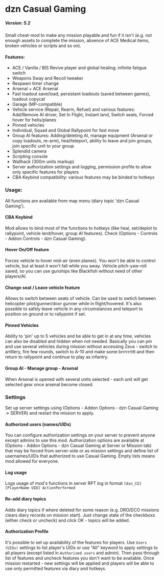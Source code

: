 # dzn Casual Gaming
##### Version: 5.2

Small cheat-mod to make any mission playable and fun if it isn't (e.g. not enough assets to complete the mission, absence of ACE Medical items, broken vehicles or scripts and so on). 

#### Features:
- ACE / Vanilla / BIS Revive player and global healing; infinite fatigue switch
- Weapons Sway and Recoil tweaker
- Respawn timer change
- Arsenal + ACE Arsenal
- Fast loadout save/load, persistant loadouts (saved between games), loadout copycat
- Garage (MP-compatible)
- Vehicle service (Repair, Rearm, Refuel) and various features: Add/Remove AI driver, Set In Flight, Instant land, Switch seats, Forced hover for helis/planes
- Pinned vehicles
- Individual, Squad and Global Rallypoint for fast move
- Group AI features: Adding/deleting AI, manage equipment (Arsenal or copy loadouts, re-arm), heal/teleport, ability to leave and join groups, join specific unit to your group
- Splendid camera
- Scripting console
- Wallhack (300m units markup)
- Server authorization settings and logging, permission profile to allow only specific features for players
- CBA Keybind compatibility: various features may be binded to hotkeys

### Usage:
All functions are available from map menu (diary topic 'dzn Casual Gaming').

#### CBA Keybind
Mod allows to bind most of the functions to hotkeys (like heal, set/deplot to rallypoint, vehicle land/hover, group AI features). Check (Options - Controls - Addon Controls - dzn Casual Gaming). 

#### Hover On/Off feature
Forces vehicle to hover mid-air (even planes). You won't be able to control vehicle, but at least it won't fall while you away. Vehicle pitch-yaw-roll saved, so you can use gunships like Blackfish without need of other players/AI.

#### Change seat / Leave vehicle feature
Allows to switch between seats of vehicle. Can be used to swtich between helicopter pilot/gunner/door gunner while in flight/hovered. 
It's also possible to safely leave vehicle in any circumstances and teleport to position on ground or to rallypoint if set.

#### Pinned Vehicles
Ability to 'pin' up to 5 vehicles and be able to get in at any time, vehicles can also be disabled and hidden when not needed. Basically you can pin and use several vehicles during mission without accessing Zeus - switch to artillery, fire few rounds, switch to A-10 and make some brrrrrrttt and then return to rallypoint and continue to play as infantry.

#### Group AI - Manage group - Arsenal
When Arsenal is opened with several units selected - each unit will get selected gear once arsenal become closed.

### Settings
Set up server settings using (Options - Addon Options - dzn Casual Gaming -> SERVER) and restart the mission to apply.

#### Authorized users (names/UIDs)
You can configure authorization settings on your server to prevent anyone except admins to use this mod. 
Authorization options are available at (Options - Addon Options - dzn Casual Gaming at Server or Mission tab) that may be forced from server-side or as mission settings and define list of usernames/UIDs that authorized to use Casual Gaming. Empty lists means mod allowed for everyone.

#### Log usage
Logs usage of mod's functions in server RPT log in format `[dzn_CG][PlayerName UID] ActionPerformed`

#### Re-add diary topics
Adds diary topics if where deleted for some reason (e.g. DRO/DCO missions clears diary records on mission start). Just change state of the checkboxs (either check or uncheck) and click OK - topics will be added.

#### Authorization Profile
It's possible to set up availability of the features for players. Use ```Users (UIDs)``` settings to list player's UIDs or use "All" keyword to apply settings to all players (except listed in ```Authorized users``` and admin). Then pass through list of features and uncheck features you don't want to be available. Once mission restarted - new settings will be applied and players will be able to use only permitted features via diary and hotkeys.

